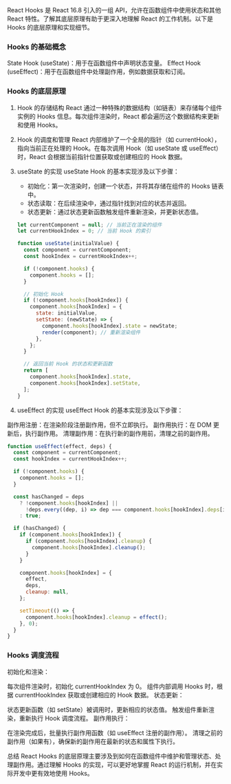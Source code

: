 React Hooks 是 React 16.8 引入的一组 API，允许在函数组件中使用状态和其他 React 特性。了解其底层原理有助于更深入地理解 React 的工作机制。以下是 Hooks 的底层原理和实现细节。

### Hooks 的基础概念

State Hook (useState)：用于在函数组件中声明状态变量。
Effect Hook (useEffect)：用于在函数组件中处理副作用，例如数据获取和订阅。

### Hooks 的底层原理

1. Hook 的存储结构
   React 通过一种特殊的数据结构（如链表）来存储每个组件实例的 Hooks 信息。每次组件渲染时，React 都会遍历这个数据结构来更新和使用 Hooks。
2. Hook 的调度和管理
   React 内部维护了一个全局的指针（如 currentHook），指向当前正在处理的 Hook。在每次调用 Hook（如 useState 或 useEffect）时，React 会根据当前指针位置获取或创建相应的 Hook 数据。
3. useState 的实现
   useState Hook 的基本实现涉及以下步骤：

   - 初始化：第一次渲染时，创建一个状态，并将其存储在组件的 Hooks 链表中。
   - 状态读取：在后续渲染中，通过指针找到对应的状态并返回。
   - 状态更新：通过状态更新函数触发组件重新渲染，并更新状态值。

   ```js
   let currentComponent = null; // 当前正在渲染的组件
   let currentHookIndex = 0; // 当前 Hook 的索引

   function useState(initialValue) {
     const component = currentComponent;
     const hookIndex = currentHookIndex++;

     if (!component.hooks) {
       component.hooks = [];
     }

     // 初始化 Hook
     if (!component.hooks[hookIndex]) {
       component.hooks[hookIndex] = {
         state: initialValue,
         setState: (newState) => {
           component.hooks[hookIndex].state = newState;
           render(component); // 重新渲染组件
         },
       };
     }

     // 返回当前 Hook 的状态和更新函数
     return [
       component.hooks[hookIndex].state,
       component.hooks[hookIndex].setState,
     ];
   }
   ```

4. useEffect 的实现
   useEffect Hook 的基本实现涉及以下步骤：

副作用注册：在渲染阶段注册副作用，但不立即执行。
副作用执行：在 DOM 更新后，执行副作用。
清理副作用：在执行新的副作用前，清理之前的副作用。

```js
function useEffect(effect, deps) {
  const component = currentComponent;
  const hookIndex = currentHookIndex++;

  if (!component.hooks) {
    component.hooks = [];
  }

  const hasChanged = deps
    ? !component.hooks[hookIndex] ||
      !deps.every((dep, i) => dep === component.hooks[hookIndex].deps[i])
    : true;

  if (hasChanged) {
    if (component.hooks[hookIndex]) {
      if (component.hooks[hookIndex].cleanup) {
        component.hooks[hookIndex].cleanup();
      }
    }

    component.hooks[hookIndex] = {
      effect,
      deps,
      cleanup: null,
    };

    setTimeout(() => {
      component.hooks[hookIndex].cleanup = effect();
    }, 0);
  }
}
```

### Hooks 调度流程

初始化和渲染：

每次组件渲染时，初始化 currentHookIndex 为 0。
组件内部调用 Hooks 时，根据 currentHookIndex 获取或创建相应的 Hook 数据。
状态更新：

状态更新函数（如 setState）被调用时，更新相应的状态值。
触发组件重新渲染，重新执行 Hook 调度流程。
副作用执行：

在渲染完成后，批量执行副作用函数（如 useEffect 注册的副作用）。
清理之前的副作用（如果有），确保新的副作用在最新的状态和属性下执行。

总结
React Hooks 的底层原理主要涉及到如何在函数组件中维护和管理状态、处理副作用。通过理解 Hooks 的实现，可以更好地掌握 React 的运行机制，并在实际开发中更有效地使用 Hooks。
